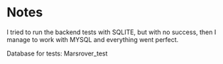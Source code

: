 # Notes

I tried to run the backend tests with SQLITE, but with no success, then I manage to work with MYSQL and everything went perfect.

Database for tests: Marsrover_test